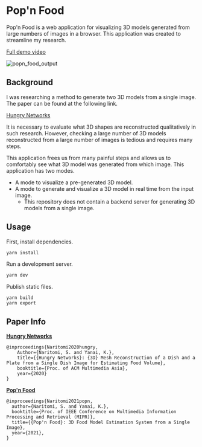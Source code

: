 # Pop'n Food

Pop'n Food is a web application for visualizing 3D models generated from large numbers of images in a browser. This application was created to streamline my research.

[Full demo video](https://youtu.be/YyIu8bL65EE)

![popn_food_output](https://user-images.githubusercontent.com/27144255/171664740-0530fa47-cb44-4785-8b99-c9d9a118d0dc.gif)


## Background

I was researching a method to generate two 3D models from a single image.
The paper can be found at the following link.

[Hungry Networks](https://dl.acm.org/doi/10.1145/3444685.3446275)

It is necessary to evaluate what 3D shapes are reconstructed qualitatively in such research.
However, checking a large number of 3D models reconstructed from a large number of images is tedious and requires many steps.

This application frees us from many painful steps and allows us to comfortably see what 3D model was generated from which image.
This application has two modes.

- A mode to visualize a pre-generated 3D model.
- A mode to generate and visualize a 3D model in real time from the input image.
    - This repository does not contain a backend server for generating 3D models from a single image.

## Usage

First, install dependencies.

```bash
yarn install
```

Run a development server.

```bash
yarn dev
```

Publish static files.

```
yarn build
yarn export
```

## Paper Info

[**Hungry Networks**](https://dl.acm.org/doi/10.1145/3444685.3446275)

```
@inproceedings{Naritomi2020hungry,
    Author={Naritomi, S. and Yanai, K.},
    title={{Hungry Networks}: {3D} Mesh Reconstruction of a Dish and a Plate from a Single Dish Image for Estimating Food Volume},
    booktitle={Proc. of ACM Multimedia Asia},
    year={2020}
}
```

[**Pop'n Food**](https://ieeexplore.ieee.org/document/9565558)

```
@inproceedings{Naritomi2021popn,
  author={Naritomi, S. and Yanai, K.},
  booktitle={Proc. of IEEE Conference on Multimedia Information Processing and Retrieval (MIPR)}, 
  title={{Pop'n Food}: 3D Food Model Estimation System from a Single Image}, 
  year={2021},
}
```
